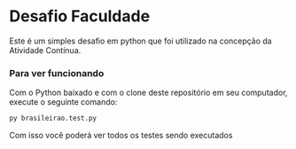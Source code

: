 # Desafio Faculdade

Este é um simples desafio em python que foi utilizado na concepção da Atividade Contínua.

### Para ver funcionando

Com o Python baixado e com o clone deste repositório em seu computador, execute o seguinte comando:
```sh
py brasileirao.test.py
```

Com isso você poderá ver todos os testes sendo executados
